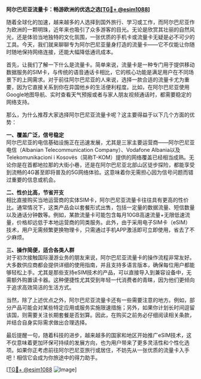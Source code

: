 **阿尔巴尼亚流量卡：畅游欧洲的优选之选[[TG💪+ @esim1088](https://t.me/s/esim1088)]**

随着全球化的加速，越来越多的人选择到国外旅行、学习或工作，而阿尔巴尼亚作为欧洲的一颗明珠，近年来也吸引了众多游客的目光。无论是欣赏其壮丽的自然风光，还是体验当地独特的文化氛围，一张优质的手机卡或流量卡无疑是必不可少的工具。今天，我们就来聊聊专为阿尔巴尼亚量身打造的流量卡——它不仅能让你随时随地保持网络连接，还能大幅降低通讯成本。

首先，让我们了解一下什么是流量卡。简单来说，流量卡是一种专门用于提供移动数据服务的SIM卡，与传统的语音通话卡相比，它的核心功能是满足用户在不同场景下的上网需求。对于前往阿尔巴尼亚的人来说，选择一款合适的流量卡尤为重要，因为它直接关系到你在异国他乡的生活便利程度。比如，在阿尔巴尼亚使用Google地图导航、实时查看天气预报或者与家人朋友视频通话时，都需要稳定的网络支持。

那么，为什么推荐大家选择阿尔巴尼亚流量卡呢？这主要得益于以下几个方面的优势：

**一、覆盖广泛，信号稳定**  
阿尔巴尼亚的电信基础设施正在迅速发展，尤其是三家主要运营商——阿尔巴尼亚电信（Albanian Telecommunication Company）、Vodafone Albania以及Telekomunikacioni i Kosovës（简称T-KOM）提供的网络覆盖已经相当成熟。无论你是在首都地拉那的大街小巷，还是在阿尔巴尼亚北部山区徒步探险，都能享受到流畅的4G甚至即将普及的5G网络体验。这意味着你无需担心因为信号问题而错过重要的信息或机会。

**二、性价比高，节省开支**  
相比直接购买当地运营商的实体SIM卡，阿尔巴尼亚流量卡往往具有更高的性价比。通常情况下，这类产品会以套餐形式出售，包括一定量的数据流量、短信数量以及通话分钟数等。例如，某款流量卡可能包含每月10GB高速流量+无限低速流量，价格却远低于本地运营商的同类服务。此外，由于采用电子SIM卡（eSIM）技术，用户无需频繁更换物理卡，只需通过手机APP激活即可立即使用，省去了不少麻烦。

**三、操作简便，适合各类人群**  
对于初次接触国际漫游业务的朋友来说，阿尔巴尼亚流量卡的操作流程非常友好。大多数供应商都会提供详细的使用指南，并且支持多语言版本，确保每位用户都能够轻松上手。尤其是那些支持eSIM技术的产品，可以直接导入到兼容设备中，无需额外购置读卡器。这种便捷性尤其受到年轻一代消费者的青睐，因为他们更倾向于追求高效简洁的生活方式。

当然，除了上述优点之外，阿尔巴尼亚流量卡还有一些需要注意的地方。例如，部分产品可能会对某些特定应用或服务实施限速措施；另外，如果你计划长时间逗留该国，则需要关注长期套餐是否划算。因此，在购买之前务必仔细阅读相关条款，并结合自身实际需求做出合理选择。

最后提醒一句，随着科技的进步，越来越多的国家和地区开始推广eSIM技术，这不仅意味着更加环保可持续的发展方向，也为用户带来了更多灵活性和个性化选项。如果你正考虑前往阿尔巴尼亚旅行或居住，不妨先从一张优质的流量卡入手吧！相信它会成为你旅途中的得力助手。

[[TG💪+ @esim1088](https://t.me/s/esim1088) ![Image](https://i.postimg.cc/4NQfJmqS/Snipaste-2025-05-13-00-14-12.png)]